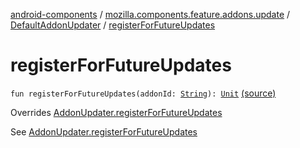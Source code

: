 [android-components](../../index.md) / [mozilla.components.feature.addons.update](../index.md) / [DefaultAddonUpdater](index.md) / [registerForFutureUpdates](./register-for-future-updates.md)

# registerForFutureUpdates

`fun registerForFutureUpdates(addonId: `[`String`](https://kotlinlang.org/api/latest/jvm/stdlib/kotlin/-string/index.html)`): `[`Unit`](https://kotlinlang.org/api/latest/jvm/stdlib/kotlin/-unit/index.html) [(source)](https://github.com/mozilla-mobile/android-components/blob/master/components/feature/addons/src/main/java/mozilla/components/feature/addons/update/AddonUpdater.kt#L135)

Overrides [AddonUpdater.registerForFutureUpdates](../-addon-updater/register-for-future-updates.md)

See [AddonUpdater.registerForFutureUpdates](../-addon-updater/register-for-future-updates.md)

